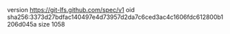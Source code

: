 version https://git-lfs.github.com/spec/v1
oid sha256:3373d27bdfac140497e4d73957d2da7c6ced3ac4c1606fdc612800b1206d045a
size 1058

